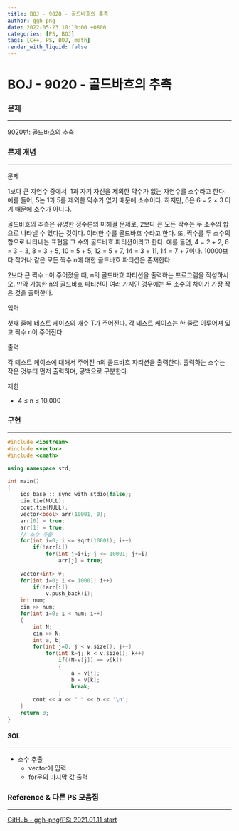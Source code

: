 ```yaml
---
title: BOJ - 9020 - 골드바흐의 추측
author: ggh-png
date: 2022-05-23 10:10:00 +0800
categories: [PS, BOJ]
tags: [C++, PS, BOJ, math]
render_with_liquid: false
---
```


# BOJ - 9020 - **골드바흐의 추측**

### 문제

---

[9020번: 골드바흐의 추측](https://www.acmicpc.net/problem/9020)

### 문제 개념

---

문제

1보다 큰 자연수 중에서  1과 자기 자신을 제외한 약수가 없는 자연수를 소수라고 한다. 예를 들어, 5는 1과 5를 제외한 약수가 없기 때문에 소수이다. 하지만, 6은 6 = 2 × 3 이기 때문에 소수가 아니다.

골드바흐의 추측은 유명한 정수론의 미해결 문제로, 2보다 큰 모든 짝수는 두 소수의 합으로 나타낼 수 있다는 것이다. 이러한 수를 골드바흐 수라고 한다. 또, 짝수를 두 소수의 합으로 나타내는 표현을 그 수의 골드바흐 파티션이라고 한다. 예를 들면, 4 = 2 + 2, 6 = 3 + 3, 8 = 3 + 5, 10 = 5 + 5, 12 = 5 + 7, 14 = 3 + 11, 14 = 7 + 7이다. 10000보다 작거나 같은 모든 짝수 n에 대한 골드바흐 파티션은 존재한다.

2보다 큰 짝수 n이 주어졌을 때, n의 골드바흐 파티션을 출력하는 프로그램을 작성하시오. 만약 가능한 n의 골드바흐 파티션이 여러 가지인 경우에는 두 소수의 차이가 가장 작은 것을 출력한다.

입력

첫째 줄에 테스트 케이스의 개수 T가 주어진다. 각 테스트 케이스는 한 줄로 이루어져 있고 짝수 n이 주어진다.

출력

각 테스트 케이스에 대해서 주어진 n의 골드바흐 파티션을 출력한다. 출력하는 소수는 작은 것부터 먼저 출력하며, 공백으로 구분한다.

제한

- 4 ≤ n ≤ 10,000

### 구현

---

```cpp
#include <iostream>
#include <vector>
#include <cmath>

using namespace std;

int main()
{
    ios_base :: sync_with_stdio(false); 
    cin.tie(NULL); 
    cout.tie(NULL);
    vector<bool> arr(10001, 0);
    arr[0] = true;
    arr[1] = true;
    // 소수 추출
    for(int i=0; i <= sqrt(10001); i++)
        if(!arr[i])
            for(int j=i+i; j <= 10001; j+=i)
                arr[j] = true;
                
    vector<int> v;
    for(int i=0; i <= 10001; i++)
        if(!arr[i])
            v.push_back(i);
    int num;
    cin >> num;
    for(int i=0; i < num; i++)
    {
        int N;
        cin >> N;
        int a, b;
        for(int j=0; j < v.size(); j++)
            for(int k=j; k < v.size(); k++)
                if((N-v[j]) == v[k])
                {
                    a = v[j];
                    b = v[k];
                    break;
                }   
        cout << a << " " << b << '\n';
    }
    return 0;
}
```

#### SOL

---

- 소수 추출
    - vector에 입력
    - for문의 마지막 값 출력

### Reference & 다른 PS 모음집

---

[GitHub - ggh-png/PS: 2021.01.11 start](https://github.com/ggh-png/PS)
